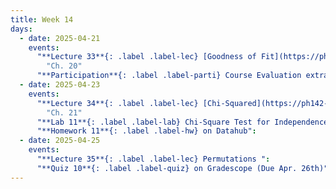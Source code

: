 ```yaml
---
title: Week 14
days:
  - date: 2025-04-21
    events:
      "**Lecture 33**{: .label .label-lec} [Goodness of Fit](https://ph142-ucb.github.io/sp25/src/lec/goodnessoffit.pdf) ":
        "Ch. 20"
      "**Participation**{: .label .label-parti} Course Evaluation extra credit opens, on Gradescope ":
  - date: 2025-04-23
    events:
      "**Lecture 34**{: .label .label-lec} [Chi-Squared](https://ph142-ucb.github.io/sp25/src/lec/chisquared.pdf) ":
        "Ch. 21"
      "**Lab 11**{: .label .label-lab} Chi-Square Test for Independence (Due Apr. 26th)":
      "**Homework 11**{: .label .label-hw} on Datahub":
  - date: 2025-04-25
    events:
      "**Lecture 35**{: .label .label-lec} Permutations ": 
      "**Quiz 10**{: .label .label-quiz} on Gradescope (Due Apr. 26th)":
---
```


